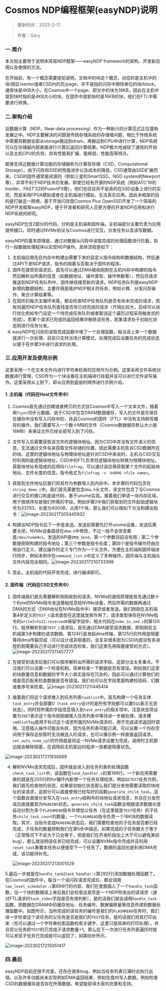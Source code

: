 # Cosmos NDP编程框架(easyNDP)说明

> 更新时间：2023-2-17
>
> 作者：Gary

### 一.简介

本文档主要用于说明本简易NDP框架——easyNDP framework的架构、开发新应用以及使用的方法。

在开始前，有一个概念需要提前说明，文档中的块这个概念，对应的是主机中的块/扇区/sector或者CSD内的页/page，并不是指的闪存中擦除单位的块/block。通常块是4KB大小，在Cosmos中一个page、即文中的块为16KB，因此在主机中提到块时指的是4KB大小的块，在固件中提到块时是16KB的块，他们在FTL中需要进行转换。

### 二.架构介绍

近数据计算（NDP，Near-data processing）作为一种新兴的计算范式正在蓬勃发展之中。NDP主要解决的问题是传统存储系统的存储墙问题，相比于传统系统中需要将数据全部从storage搬运到dram、再搬运到CPU中进行计算，NDP系统可以在存储器内部直接进行计算后返回计算结果。NDP极大地减轻了通信的开销以及主机CPU的负担，具有性能易扩展、能耗低、性能高等特点。

能够支持近数据计算功能的存储器称为计算型存储（CSD，Computational Storage）。由于闪存和SSD的性能进步以及成本的降低，CSD通常由SSD扩展而来。CSD的固件通常是闭源的（例如三星的SmartSSD、NGD system的Newport等），非常不利于NDP技术的发展。即使已经有开源的NDP系统（例如ATC‘19的Insider、FAST’22的FusionFS等），他们也往往并不是真的在SSD设备上进行的实现，而是采用FPGA模拟或者在主机端进行模拟，无法真实应用。因此本框架的目的是打破这一困境，基于开放闪存盘Cosmos Plus OpenSSD开发了一个简易的NDP开发框架easyNDP，便于开发者和研究人员更方便的开发NDP应用和进行NDP系统的研究。

easyNDP包含2部分的代码，分别是主机端和固件端。主机端部分主要负责为应用提供接口，同时通过NVMe协议与Cosmos进行交互，分发任务以及读写数据。

easyNDP的基本原理是，通过对数据从闪存中读取完成的处理函数进行拦截，执行一段数据处理程序以实现NDP操作。具体流程是如下：

1. 主机端应用先在内存中构建出需要下发的自定义指令结构和数据结构，然后通过API下发NDP请求，指令的阻塞与否取决于固件的程序。
2. 固件在接受到请求后，首先可以通过DMA接收刚刚在主机内存中构建的指令然后解析出所需的信息（如数据地址、操作类型、操作参数等），然后将请求推送到NDP任务队列中，固件继续接受新的请求。NDP任务队列是easyNDP新增的数据结构，主要作用是维护NDP相关的任务，例如计算、分发闪存操作、聚合计算结果等。
3. 在固件的每次主循环末尾，都会检查NDP任务队列是否有尚未完成的请求，若有则遍历NDP任务队列查找是否有已经完成的请求（开销比较大，后续可以进行优化例如专门设定一个待完成任务队列或者取消这个遍历过程采用触发式的完成）。若某个请求已完成则返回结果并删除该任务，若某请求处于初始化状态则进行任务分发。
4. easyNDP在闪存的读取完成函数中埋了一个处理函数，每当读上来一个数据就进行一次处理，目前只支持当场计算模式，处理完成后设置任务的完成状态以便于在步骤3中进行请求的处理。

### 三.应用开发及使用示例

这里采用一个在文本文件内进行字符串检索的应用作为示例。这里采用文件系统对数据进行管理，CSD作为一个块设备在主机端进行挂载并且可以进行文件读写操作。这里采用从上到下，即从应用到底层的顺序进行示例介绍。

#### 1. 主机端（代码在Host文件夹中）

1. Cosmos首先通过创建或者拷贝的方式往Cosmos中写入一个文本文件，接着用`fsync`同步元数据。由于CSD中包含DRAM数据缓存，写入的文件是先保存在缓存中没有写入闪存中的，并且Cosmos的固件（FTL）中没有支持刷写缓存的操作，我们需要写入一个数十MB的文件（Cosmos数据缓存默认大小是16MB）来保证文件已经全部写入到了闪存。

2. 文件写入后需要获取该文件的逻辑块地址。因为CSD中并没有文件语义的信息，无法通过文件名来获取文件存储的位置，因此需要主机告诉CSD数据所在的块。这里的逻辑块地址与物理块地址是针对CSD中来说的，主机与CSD交互时利用的是逻辑块地址，CSD中的FTL负责将逻辑块地址转换为物理块地址。获取块地址有现成的应用叫`filefrag`，可以通过该应用获取某个文件的起始块地址、文件长度的信息，指令格式为`filefrag -v -b4096 <file name>`。

3. 获取到文件地址后我们将其作为参数填入到内存中。本步骤的代码包含在`string_demo.c`中。我们首先需要包含`dma.h`头文件，该文件包含了与Cosmos进行交互的接口和底层代码，基于unvme实现。接着我们申请一块内存区域，用于按顺序存放我们所需的字段。例如步骤2中我们获取到的文件起始逻辑块号为33793，长度为4000B，占用1个块，那么我们可以按如下方法构建出指令：![image-20230217205445932](https://gitee.com/lijiali1101/picbed/raw/master/image/202302172054001.png)

4. 构建出NDP指令后下一步是发送。发送前需要先打开unvme设备，发送后需要关闭，NVMe设备路径在`dma.h`中修改，不过一般不会改变都是`/dev/nvme0n1`。发送的API是`DMA_Send`，第一个参数目前没有用；第二个参数是刚刚构建的指令地址；第三个参数是指令长度；第四个是指令操作符由应用自行定义，建议操作符定义专门作为一个头文件，方便在主机端和固件端进行同步，例如本例中在`command_list.h`中定义了多种操作，固件端与主机端头文件内容完全相同。![image-20230217210733398](https://gitee.com/lijiali1101/picbed/raw/master/image/202302172107423.png)

5. 至此，主机端的代码开发完成，进行编译即可。

#### 2. 固件端（代码在CSD文件夹中）

1. 固件端我们首先需要解析刚刚收到的请求。NVMe的通信原理是首先通过数十个Byte的NVMe指令发送基础信息给NVMe设备，然后所需的数据再通过DMA的方式（DMA地址在NVMe指令中）接受或者发送。我们刚刚在主机端第4步定义的`TEST_C`请求类型在这里就发挥作用了。请求类型保存在NVMe指令的`writeInfo12.reserved0`保留字段中，相关代码在`nvme_io_cmd.c`的第120行。程序解析到是`TEST_C`请求后，首先通过DMA接受请求数据，即刚刚在主机端第3步构建的请求数据。第124行是发起dma传输，第125行的作用是阻塞等待dma传输完成（可以设计成非阻塞的，会复杂很多因为CSD内部没有多进程机制需要自己手动进行完成状态检查，我们这里先用阻塞接受的方式）。![image-20230217211457777](https://gitee.com/lijiali1101/picbed/raw/master/image/202302172114805.png)
2. 在接受到请求后我们可以按序解析出所需的请求字段，这部分没太多重点。不过我们可以设置一个检查机制，简单检查一下数据是否有错误。例如我们这里的块数量信息和数据的字节大小其实是存在冗余的，因此可以通过计算他们的值是否匹配来检查数据是否有错误。我们也可以在字段里面构建校验码、幻数或者序号来检查。![image-20230217211445414](https://gitee.com/lijiali1101/picbed/raw/master/image/202302172114439.png)

3. 接着我们将这个请求推入到任务列表`tasklist`中。首先构建一个任务实体`task_entry`并全部置0（`task_entry`设计的是所有字段都可以置0以表示无效状态）。同时将所需的字段信息填入到`task_entry`的相关项中。注意状态项设置为`INIT`表示这个指令刚刚被推入任务列表中等待进一步被处理，请求槽`cmdSlotTag`是用于标识这个请求所属的NVMe请求的，用于完成请求返回时调用。注意插入操作可能会失败，因为任务列表可能已满，可以设置一个内存空间用于保存这些暂时无法被送入的请求，也可以像示例一样直接返回请求。`set_auto_nvme_cpl`的作用就是将这一NVMe请求设置为完成，调用时主机那边就会解除阻塞，在调用前主机那边的程序一直都是阻塞状态。

![image-20230217211930669](https://gitee.com/lijiali1101/picbed/raw/master/image/202302172119693.png)

4. 解析NVMe请求完成后，固件就会进入到任务列表的处理函数`check_task_list`中，该函数在`task_handler.c`的第199行。一个新应用需要做的就是在205行的for循环内新增一个任务处理程序。例如以`TEST`任务为例，我们首先检查他的状态，如果是初始化状态那么我们就分发他需要读取的块地址的读请求，这部分可以直接使用已经写好的函数`generate_child_task`，这个函数会直接分发写入在`task_entry`结构中的块地址请求信息，并且在分发完成后直接置其为`READING`状态。`generate_child_task`函数会根据请求数据长度自动分割为多个`FLASHREAD`指令并增加父任务（在这里就是`TEST`任务）的子任务`child_task_count`的数量，一个`FLASHREAD`指令负责一个16K块的数据读取。其次，当指令变成`READING`状态后，我们需要检查他的子任务是否都已经完成，子任务的数量控制我们在第5步中描述。如果完成的子任务数大于等于（正常情况下不会大于只会等于，但是我们在开发阶段加上大于可以避免某些bug），那么就说明该任务已经完成，可以设置NVMe指令完成并且利用`reset_task`重置本任务以便接受下一个任务了。数据的返回也是利用DMA完成，该功能待补充。

   ![image-20230217213001529](https://gitee.com/lijiali1101/picbed/raw/master/image/202302172130558.png)

5.最后一步就是在`handle_task`(`task_handler.c`第292行)添加数据处理函数了。在Cosmos的固件中，每当一个读闪存请求完成后，都会调用`low_level_scheduler.c`第694行的内容，我们在里面插入了一个`handle_task`函数，当一个块的数据读上来后我们会检查这是否是一个NDP所发出的读请求（通过FTL请求的`task_index`字段是否有值判断），是的话我们就会调用`handle_task`函数，把数据在DRAM中的缓存地址、任务编号、数据偏移量等信息传递到数据处理函数中。如图所示，当所完成的读任务的编号是我们的`FLASHREAD`任务时，我们进一步检查这个读任务的父任务是否是我们的`TEST`任务，是的话我们将其打印出来（也可以通过一个字符串检索函数检索关键字，这里只是简单的打印处理），并且将父任务即`TEST`的已完成子请求数量+1。那么在下一次进行任务列表遍历时就可以发现子任务已完成就可以返回了，如第四步所示。

![image-20230217215051417](https://gitee.com/lijiali1101/picbed/raw/master/image/202302172150442.png)

### 四.最后

easyNDP目前还很不完善，还存在很多bug，例如当任务列表已满时会执行出错。以及许多功能尚未实现例如DMA返回结果，例如在盘内写入数据，例如检查CSD的数据缓存是否存在所需数据。希望能获得大家的完善和支持。